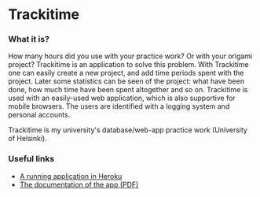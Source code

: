 # Trackitime
### What it is?
How	many	hours	did	you	use	with	your	practice	work?	Or	with	your	origami	
project?	Trackitime	is	an application	 to	solve	 this	problem.	With	Trackitime	one	can	easily	create	a	new	project,	and	add	time	periods	spent	with	the	project.
Later	some	statistics	can	be	seen	of	the	project:	what	have	been	done,	how	much	time	have	been	spent	altogether	and	so	on.
Trackitime	is	used	with	an	easily-used web application,	which	is	also	supportive for	mobile	browsers. The	users	are	identified	with	a	logging	system	and	personal	accounts.

Trackitime is my university's database/web-app practice work (University of Helsinki).

### Useful links
* <a href="https://trackitime.herokuapp.com" target="_blank">A running application in Heroku</a>
* <a href="https://trackitime.herokuapp.com/documentation" target="_blank">The documentation of the app (PDF)</a>
